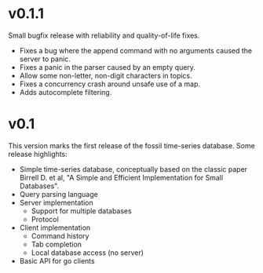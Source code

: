 # v0.1.1

Small bugfix release with reliability and quality-of-life fixes.

  * Fixes a bug where the append command with no arguments caused the
    server to panic.
  * Fixes a panic in the parser caused by an empty query.
  * Allow some non-letter, non-digit characters in topics.
  * Fixes a concurrency crash around unsafe use of a map.
  * Adds autocomplete filtering.

# v0.1

This version marks the first release of the fossil time-series database.
Some release highlights:

  * Simple time-series database, conceptually based on the classic paper
    Birrell D. et al, "A Simple and Efficient Implementation for Small Databases".
  * Query parsing language
  * Server implementation
    * Support for multiple databases
    * Protocol
  * Client implementation
    * Command history
    * Tab completion
    * Local database access (no server)
  * Basic API for go clients